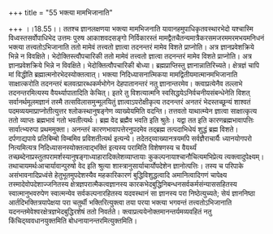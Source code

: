 +++
title = "55 भक्त्या मामभिजानाति"

+++
।।18.55।। ततश्च ज्ञानलक्षणया भक्त्या मामभिजनाति यावानहमुपाधिकृतवस्थारभेदो
यश्चास्मि विध्वस्तसर्वोपाधिभेद उत्तमः पुरुष आकाशवदसङ्गो निर्विकारस्तं
मामद्वैतचैतन्यमात्रैकरसमजरममरमभयमनिधनं भक्त्या तत्त्वतोऽभिजानाति ततो
मामेवं तत्त्वतो ज्ञात्वा तदनन्तरं मामेव विशते प्राप्नोति। अत्र
ज्ञानप्रवेशक्रिये भिन्ने न विवक्षिते। भेदोक्तिस्त्वौपचारिकी ततो मामेवं
तत्त्वतो ज्ञात्वा तदनन्तरं मामेव विशते प्राप्नोति। अत्र
ज्ञानप्रवेशक्रिये भिन्ने न विवक्षिते। भेदोक्तित्वौपचारिकी बोध्या।
ब्रह्मप्राप्तिस्तु ज्ञानान्नातिरिच्यते। क्षेत्रज्ञं चापि मां विद्धीति
ब्रह्मात्मनोरभेदस्योक्तत्वात्। भक्त्या निदिध्यासनात्मिकया
मामद्वितीयमात्मानमभिजानाति साक्षात्करोति तदनन्तरं बलवत्प्रारब्धकर्मभोगेन
देहपातानन्तरं नतु ज्ञानान्तरमेव। क्त्वाप्रत्येनैव तल्लाभे
तदनन्तरमित्यस्य वैयर्थ्यापातादिति केचित्। इतरे तु विशत्यात्मनि
स्वसिद्धयेऽनिर्वचनीयसंबन्धेनेति विशत् सर्वानर्थमूलमज्ञानं तस्मै
तत्सविलासमुन्मूलयितुं ज्ञात्वाऽपरोक्षीकृत्य तदनन्तरं अनतरं
भेदस्तच्छून्यं शाश्वतं पदमव्ययमाप्राप्नोतीत्युत्तर श्लोकस्थानुषङ्गेण
व्याख्येयमिति वदन्ति। तत्तवतो याथात्म्येन ज्ञात्वा साक्षात्कृत्य ततो
व्याप्तः ब्रह्मभावं गतो भवतीत्यर्थः। ब्रह्म वेद ब्रह्मैव भवति इति
श्रुतेः। यद्वा तत इति कारणब्रह्मभावापत्तिः सार्वात्भ्यरुपा प्रथममुक्ता।
अनन्तरं कारणभावापत्तेरनुपदमेव तद्ब्रह्म तत्पदाभिधेयं शुद्धं ब्रह्म
विशते। दर्पणाद्यपाये प्रतिबिम्बो विम्बमिव प्रविशतीत्यर्थ इत्यन्ये।
तदेतद्य्वाख्यानत्रयमपि सर्वज्ञैराचार्यैः ध्यानयोगपरो नित्यमित्यत्र
निदिध्यासनस्योक्तत्वाद्भक्तिं इत्यस्य परामिति विशेषणस्य च वैयर्थ्यं
तच्छब्देनाप्रस्तुतपरामर्शस्यानुषङ्गाध्याहारादिक्लेशव्याप्तायाः
कुकल्पनायाश्चानौचित्यमभिप्रेत्य त्यक्त्वादुपेक्ष्यम्।
तथाचायमर्थःआचार्यावान्पुरुषो वेद इति श्रुत्या
शास्त्रानुसार्याचार्योपदेशेन ज्ञानोत्पत्तिः। तस्य च परिपाके
असंभावनादिप्रध्वंसे हेतुभूतमुपदेशस्यैव महकारिकारणं बुद्धिविशुद्धत्वादि
अमानित्वादिगणं चापेक्ष्य तस्मादेवोपदेशाज्जनितस्य
क्षेत्रज्ञपरात्मैकत्वज्ञानस्य कारकभेदबुद्धिनिबन्धनसर्वकर्मसंन्याससहितस्य
स्वात्मानुभवरुपेण स्वात्मन्येव सर्वकल्पनारहितस्य यदवस्थानं सा ज्ञानस्य
परा निष्ठेत्युच्यते; सेयं ज्ञाननिष्ठा आर्तदिभक्तित्रयापेक्षया परा
चतुर्थी भक्तिरित्युक्त्वा तया परया भक्त्या भगवन्तं तत्त्वतोऽभिजानाति
यदनन्तमेवेश्वरक्षेत्रज्ञभेदबुद्धिरशेषं ततो निवर्तते।
क्त्वाप्रत्ययेनोक्तमानन्तर्यमव्यवहितं नतु किंचिद्य्ववधानयुक्तमिति
बोधनायानन्तरमित्युक्तमिति।
